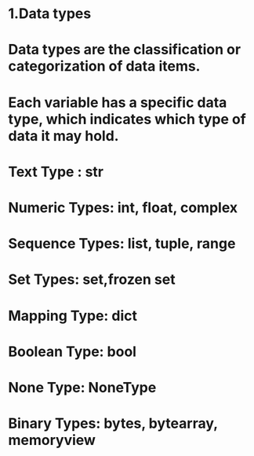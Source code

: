 # 1.Data types

# Data types are the classification or categorization of data items.
# Each variable has a specific data type, which indicates which type of data it may hold.

#	Text Type	:	str
#	Numeric Types:	int, float, complex
#	Sequence Types:	list, tuple, range
#	Set Types:		set,frozen set
#                  Mapping Type:	dict
#	Boolean Type:	bool
#                 None Type:	NoneType
#	Binary Types:	bytes, bytearray, memoryview
